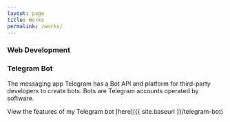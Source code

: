 ```yaml
---
layout: page
title: Works
permalink: /works/
---
```


### Web Development




### Telegram Bot

The messaging app Telegram has a Bot API and platform for third-party developers to create bots. Bots are Telegram accounts operated by software.

View the features of my Telegram bot [here]({{ site.baseurl }}/telegram-bot)